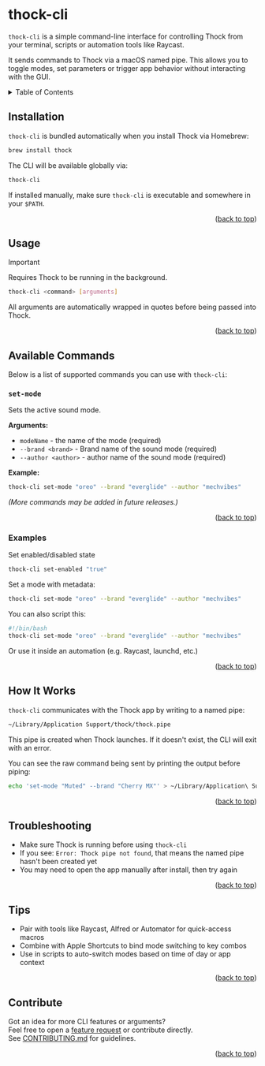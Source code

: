 <a name="readme-top"></a>


# thock-cli

`thock-cli` is a simple command-line interface for controlling Thock from your terminal, scripts or automation tools like Raycast.

It sends commands to Thock via a macOS named pipe. This allows you to toggle modes, set parameters or trigger app behavior without interacting with the GUI.



<!-- TABLE OF CONTENTS -->
<details>
  <summary>Table of Contents</summary>
  <ol>
    <li><a href="#installation">Installation</a></li>
    <li><a href="#usage">Usage</a></li>
    <li><a href="#available-commands">Available Commands</a></li>
    <li><a href="#examples">Examples</a></li>
    <li><a href="#how-it-works">How It Works</a></li>
    <li><a href="#troubleshooting">Troubleshooting</a></li>
    <li><a href="#tips">Tips</a></li>
    <li><a href="#contribute">Contribute</a></li>
  </ol>
</details>



## Installation

`thock-cli` is bundled automatically when you install Thock via Homebrew:

```sh
brew install thock
```

The CLI will be available globally via:

```sh
thock-cli
```

If installed manually, make sure `thock-cli` is executable and somewhere in your `$PATH`.

<p align="right">(<a href="#readme-top">back to top</a>)</p>



## Usage

> [!IMPORTANT]  
> Requires Thock to be running in the background.

```sh
thock-cli <command> [arguments]
```

All arguments are automatically wrapped in quotes before being passed into Thock.

<p align="right">(<a href="#readme-top">back to top</a>)</p>



## Available Commands

Below is a list of supported commands you can use with `thock-cli`:

### `set-mode`
Sets the active sound mode.

**Arguments:**
- `modeName` - the name of the mode (required)
- `--brand <brand>` - Brand name of the sound mode (required)
- `--author <author>` - author name of the sound mode (required)

**Example:**
```sh
thock-cli set-mode "oreo" --brand "everglide" --author "mechvibes"
```

*(More commands may be added in future releases.)*

<p align="right">(<a href="#readme-top">back to top</a>)</p>



### Examples

Set enabled/disabled state

```sh
thock-cli set-enabled "true"
```

Set a mode with metadata:

```sh
thock-cli set-mode "oreo" --brand "everglide" --author "mechvibes"
```

You can also script this:

```sh
#!/bin/bash
thock-cli set-mode "oreo" --brand "everglide" --author "mechvibes"
```

Or use it inside an automation (e.g. Raycast, launchd, etc.)

<p align="right">(<a href="#readme-top">back to top</a>)</p>



## How It Works

`thock-cli` communicates with the Thock app by writing to a named pipe:

```sh
~/Library/Application Support/thock/thock.pipe
```

This pipe is created when Thock launches. If it doesn't exist, the CLI will exit with an error.

You can see the raw command being sent by printing the output before piping:

```sh
echo 'set-mode "Muted" --brand "Cherry MX"' > ~/Library/Application\ Support/thock/thock.pipe
```

<p align="right">(<a href="#readme-top">back to top</a>)</p>



## Troubleshooting

- Make sure Thock is running before using `thock-cli`
- If you see: `Error: Thock pipe not found`, that means the named pipe hasn't been created yet
- You may need to open the app manually after install, then try again

<p align="right">(<a href="#readme-top">back to top</a>)</p>



## Tips

- Pair with tools like Raycast, Alfred or Automator for quick-access macros
- Combine with Apple Shortcuts to bind mode switching to key combos
- Use in scripts to auto-switch modes based on time of day or app context

<p align="right">(<a href="#readme-top">back to top</a>)</p>



## Contribute

Got an idea for more CLI features or arguments?  
Feel free to open a [feature request](https://github.com/kamillobinski/thock/issues) or contribute directly.  
See [CONTRIBUTING.md](./CONTRIBUTING.md) for guidelines.



<p align="right">(<a href="#readme-top">back to top</a>)</p>

